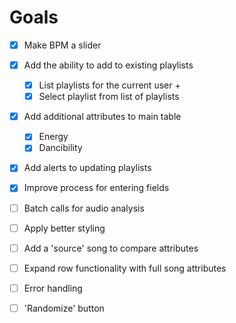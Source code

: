 # Goals

- [x] Make BPM a slider  
- [x] Add the ability to add to existing playlists
  - [x] List playlists for the current user + 
  - [x] Select playlist from list of playlists
- [x] Add additional attributes to main table
  - [x] Energy
  - [x] Dancibility
- [x] Add alerts to updating playlists
- [x] Improve process for entering fields
- [ ] Batch calls for audio analysis
- [ ] Apply better styling
- [ ] Add a 'source' song to compare attributes
- [ ] Expand row functionality with full song attributes
- [ ] Error handling
- [ ] 'Randomize' button

